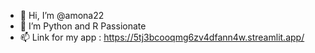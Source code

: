 - 👋 Hi, I’m @amona22
- 👀 I’m Python and R Passionate 
- 📫 Link for my app  : https://5tj3bcooqmg6zv4dfann4w.streamlit.app/

<!---
amona22/amona22 is a ✨ special ✨ repository because its `README.md` (this file) appears on your GitHub profile.
You can click the Preview link to take a look at your changes.
--->
